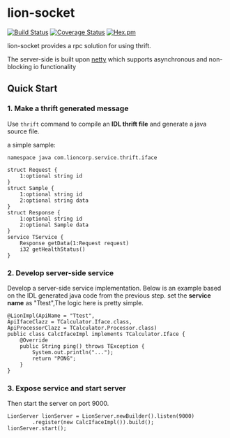 # lion-socket
[![Build Status](https://travis-ci.org/langwolf/lion-socket.svg?branch=master)](https://travis-ci.org/langwolf/lion-socket)
[![Coverage Status](https://coveralls.io/repos/github/langwolf/lion-socket/badge.svg?branch=master)](https://coveralls.io/github/langwolf/lion-socket?branch=master)
[![Hex.pm](https://img.shields.io/hexpm/l/plug.svg)](http://www.apache.org/licenses/LICENSE-2.0)

lion-socket provides a rpc solution for using thrift. 

The server-side is built upon [netty](http://netty.io/) which supports asynchronous and non-blocking io functionality


## Quick Start

### 1. Make a thrift generated message

Use `thrift` command to compile an **IDL thrift file** and generate a java source file. 

a simple sample:


```
namespace java com.lioncorp.service.thrift.iface

struct Request {
	1:optional string id
}
struct Sample {
	1:optional string id
	2:optional string data
}
struct Response {
    1:optional string id
    2:optional Sample data
}
service TService {
    Response getData(1:Request request)
    i32 getHealthStatus()
}
```

### 2. Develop server-side service

Develop a server-side service implementation. Below is an example based on the IDL generated java code from the previous step. set the **service name** as "Ttest",The logic here is pretty simple.

```
@LionImpl(ApiName = "Ttest", 
ApiIfaceClazz = TCalculator.Iface.class, 
ApiProcessorClazz = TCalculator.Processor.class)
public class CalcIfaceImpl implements TCalculator.Iface {
	@Override
	public String ping() throws TException {
		System.out.println("...");
		return "PONG";
	}
}
```

### 3. Expose service and start server

Then start the server on port 9000.

```
LionServer lionServer = LionServer.newBuilder().listen(9000)
		.register(new CalcIfaceImpl()).build();
lionServer.start();

```

